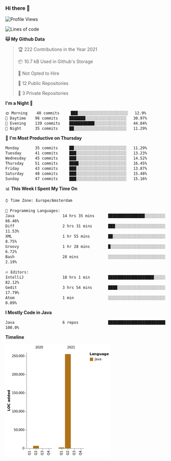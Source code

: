 ### Hi there 👋


<!--START_SECTION:waka-->
![Profile Views](http://img.shields.io/badge/Profile%20Views-8-blue)

![Lines of code](https://img.shields.io/badge/From%20Hello%20World%20I%27ve%20Written-264010%20lines%20of%20code-blue)

**🐱 My Github Data** 

> 🏆 222 Contributions in the Year 2021
 > 
> 📦 10.7 kB Used in Github's Storage 
 > 
> 🚫 Not Opted to Hire
 > 
> 📜 12 Public Repositories 
 > 
> 🔑 3 Private Repositories  
 > 
**I'm a Night 🦉** 

```text
🌞 Morning    40 commits     ███░░░░░░░░░░░░░░░░░░░░░░   12.9% 
🌆 Daytime    96 commits     ███████░░░░░░░░░░░░░░░░░░   30.97% 
🌃 Evening    139 commits    ███████████░░░░░░░░░░░░░░   44.84% 
🌙 Night      35 commits     ██░░░░░░░░░░░░░░░░░░░░░░░   11.29%

```
📅 **I'm Most Productive on Thursday** 

```text
Monday       35 commits     ██░░░░░░░░░░░░░░░░░░░░░░░   11.29% 
Tuesday      41 commits     ███░░░░░░░░░░░░░░░░░░░░░░   13.23% 
Wednesday    45 commits     ███░░░░░░░░░░░░░░░░░░░░░░   14.52% 
Thursday     51 commits     ████░░░░░░░░░░░░░░░░░░░░░   16.45% 
Friday       43 commits     ███░░░░░░░░░░░░░░░░░░░░░░   13.87% 
Saturday     48 commits     ███░░░░░░░░░░░░░░░░░░░░░░   15.48% 
Sunday       47 commits     ███░░░░░░░░░░░░░░░░░░░░░░   15.16%

```


📊 **This Week I Spent My Time On** 

```text
⌚︎ Time Zone: Europe/Amsterdam

💬 Programming Languages: 
Java                     14 hrs 35 mins      ████████████████░░░░░░░░░   66.46% 
Diff                     2 hrs 31 mins       ███░░░░░░░░░░░░░░░░░░░░░░   11.53% 
XML                      1 hr 55 mins        ██░░░░░░░░░░░░░░░░░░░░░░░   8.75% 
Groovy                   1 hr 28 mins        █░░░░░░░░░░░░░░░░░░░░░░░░   6.72% 
Bash                     28 mins             ░░░░░░░░░░░░░░░░░░░░░░░░░   2.19%

🔥 Editors: 
IntelliJ                 18 hrs 1 min        ████████████████████░░░░░   82.12% 
Gedit                    3 hrs 54 mins       ████░░░░░░░░░░░░░░░░░░░░░   17.79% 
Atom                     1 min               ░░░░░░░░░░░░░░░░░░░░░░░░░   0.09%

```

**I Mostly Code in Java** 

```text
Java                     6 repos             █████████████████████████   100.0%

```


**Timeline**

![Chart not found](https://raw.githubusercontent.com/powercasgamer/powercasgamer/master/charts/bar_graph.png) 


<!--END_SECTION:waka-->
